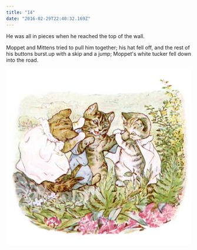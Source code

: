 ```yaml
---
title: "14"
date: "2016-02-29T22:40:32.169Z"
---
```



He was all in pieces when he reached the top of the wall.

Moppet and Mittens tried to pull him together; his hat fell off, and the rest of his buttons burst.up with a skip and a jump; Moppet's white tucker fell down into the road.

![Kittens playing](./tom31.jpg)